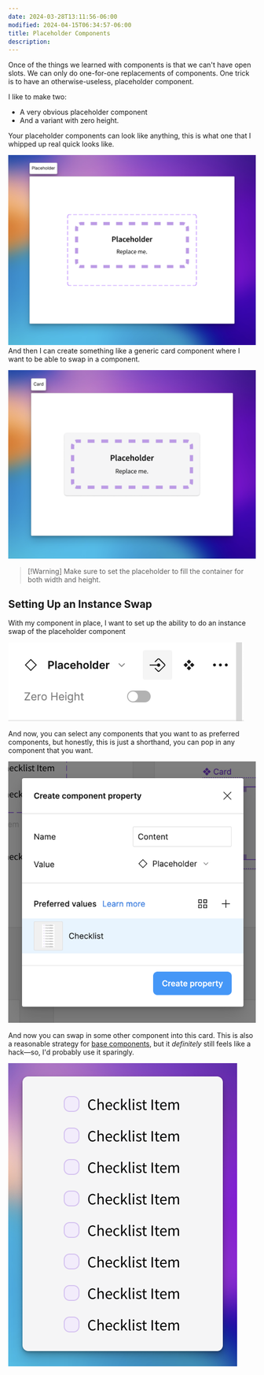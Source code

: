 ```yaml
---
date: 2024-03-28T13:11:56-06:00
modified: 2024-04-15T06:34:57-06:00
title: Placeholder Components
description:
---
```


Once of the things we learned with components is that we can't have open slots. We can only do one-for-one replacements of components. One trick is to have an otherwise-useless, placeholder component.

I like to make two:

- A very obvious placeholder component
- And a variant with zero height.

Your placeholder components can look like anything, this is what one that I whipped up real quick looks like.

![A placeholder component](assets/figma-placeholder-component.png)
And then I can create something like a generic card component where I want to be able to swap in a component.

![Card component with a placeholder](assets/figma-card-with-placeholder.png)

> [!Warning] Make sure to set the placeholder to fill the container for both width and height.

## Setting Up an Instance Swap

With my component in place, I want to set up the ability to do an instance swap of the placeholder component

![Instance swap a placeholder component](assets/figma-instance-swap-placeholder-component.png)

And now, you can select any components that you want to as preferred components, but honestly, this is just a shorthand, you can pop in any component that you want.

![Swapping in a preferred component](assets/figma-preferred-component-instance-swap.png)

And now you can swap in some other component into this card. This is also a reasonable strategy for [base components](base-components.md), but it _definitely_ still feels like a hack—so, I'd probably use it sparingly.

![Placeholder with checklist](assets/placeholder-with-checklist.png)

